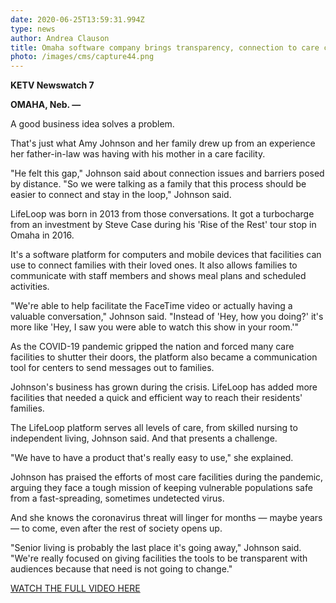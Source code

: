 ```yaml
---
date: 2020-06-25T13:59:31.994Z
type: news
author: Andrea Clauson
title: Omaha software company brings transparency, connection to care centers
photo: /images/cms/capture44.png
---
```





**KETV Newswatch 7**

**OMAHA, Neb. —**

A good business idea solves a problem.

That's just what Amy Johnson and her family drew up from an experience her father-in-law was having with his mother in a care facility.

"He felt this gap," Johnson said about connection issues and barriers posed by distance. "So we were talking as a family that this process should be easier to connect and stay in the loop," Johnson said.

LifeLoop was born in 2013 from those conversations. It got a turbocharge from an investment by Steve Case during his 'Rise of the Rest' tour stop in Omaha in 2016.

It's a software platform for computers and mobile devices that facilities can use to connect families with their loved ones. It also allows families to communicate with staff members and shows meal plans and scheduled activities.

"We're able to help facilitate the FaceTime video or actually having a valuable conversation," Johnson said. "Instead of 'Hey, how you doing?' it's more like 'Hey, I saw you were able to watch this show in your room.'"

As the COVID-19 pandemic gripped the nation and forced many care facilities to shutter their doors, the platform also became a communication tool for centers to send messages out to families.

Johnson's business has grown during the crisis. LifeLoop has added more facilities that needed a quick and efficient way to reach their residents' families.

The LifeLoop platform serves all levels of care, from skilled nursing to independent living, Johnson said. And that presents a challenge.

"We have to have a product that's really easy to use," she explained.

Johnson has praised the efforts of most care facilities during the pandemic, arguing they face a tough mission of keeping vulnerable populations safe from a fast-spreading, sometimes undetected virus.

And she knows the coronavirus threat will linger for months — maybe years — to come, even after the rest of society opens up.

"Senior living is probably the last place it's going away," Johnson said. "We're really focused on giving facilities the tools to be transparent with audiences because that need is not going to change."

[WATCH THE FULL VIDEO HERE](https://www.ketv.com/article/families-enjoy-socially-distant-dance-recital-by-performing-outdoors-spreading-out-routines/32991687)